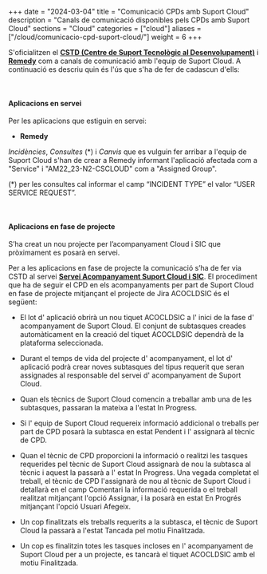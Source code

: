 +++
date        = "2024-03-04"
title       = "Comunicació CPDs amb Suport Cloud"
description = "Canals de comunicació disponibles pels CPDs amb Suport Cloud"
sections    = "Cloud"
categories  = ["cloud"]
aliases     = ["/cloud/comunicacio-cpd-suport-cloud/"]
weight      = 6
+++

S'oficialitzen el [**CSTD (Centre de Suport Tecnològic al Desenvolupament)**](https://cstd.ctti.gencat.cat/jiracstd) i [**Remedy**](https://pautic.gencat.cat/) com a canals de comunicació amb l'equip de Suport Cloud. A continuació es descriu quin és l'ús que s'ha de fer de cadascun d'ells:

<br/>

#### Aplicacions en servei

Per les aplicacions que estiguin en servei:

- **Remedy**

_Incidències_, _Consultes_ (*) i _Canvis_ que es vulguin fer arribar a l'equip de Suport Cloud s'han de crear a Remedy informant l'aplicació afectada com a "Service" i "AM22_23-N2-CSCLOUD" com a "Assigned Group".

(*) per les consultes cal informar el camp “INCIDENT TYPE” el valor “USER SERVICE REQUEST”.

<br/>

#### Aplicacions en fase de projecte

S’ha creat un nou projecte per l’acompanyament Cloud i SIC que pròximament es posarà en servei.

Per a les aplicacions en fase de projecte la comunicació s’ha de fer via CSTD al servei [**Servei Acompanyament Suport Cloud i SIC**](https://cstd.ctti.gencat.cat/jiracstd/browse/ACOCLDSIC). El procediment que ha de seguir el CPD en els acompanyaments per part de Suport Cloud en fase de projecte mitjançant el projecte de Jira ACOCLDSIC és el següent:

* El lot d' aplicació obrirà un nou tiquet ACOCLDSIC a l' inici de la fase d' acompanyament de Suport Cloud. El conjunt de subtasques creades automàticament en la creació del tiquet ACOCLDSIC dependrà de la plataforma seleccionada.

* Durant el temps de vida del projecte d' acompanyament, el lot d' aplicació podrà crear noves subtasques del tipus requerit que seran assignades al responsable del servei d' acompanyament de Suport Cloud.

* Quan els tècnics de Suport Cloud comencin a treballar amb una de les subtasques, passaran la mateixa a l'estat In Progress.
  
* Si l' equip de Suport Cloud requereix informació addicional o treballs per part de CPD posarà la subtasca en estat Pendent i l' assignarà al tècnic de CPD.

* Quan el tècnic de CPD proporcioni la informació o realitzi les tasques requerides pel tècnic de Suport Cloud assignarà de nou la subtasca al tècnic i aquest la passarà a l' estat In Progress. Una vegada completat el treball, el tècnic de CPD l'assignarà de nou al tècnic de Suport Cloud i detallarà en el camp Comentari la informació requerida o el treball realitzat mitjançant l'opció Assignar, i la posarà en estat En Progrés mitjançant l'opció Usuari Afegeix.

* Un cop finalitzats els treballs requerits a la subtasca, el tècnic de Suport Cloud la passarà a l'estat Tancada pel motiu Finalitzada.
  
* Un cop es finalitzin totes les tasques incloses en l' acompanyament de Suport Cloud per a un projecte, es tancarà el tiquet ACOCLDSIC amb el motiu Finalitzada.

